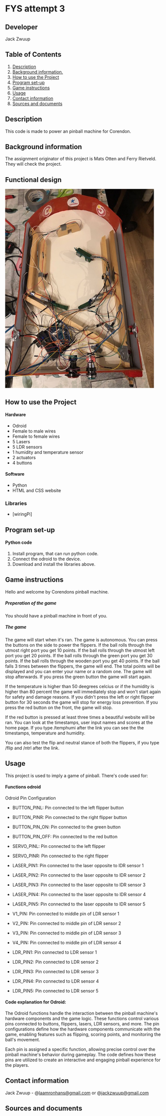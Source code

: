 # FYS attempt 3

## Developer
Jack Zwuup

## Table of Contents
1. [ Description ](#Dst)
2. [ Background information. ](#Bgifmt)
3. [ How to use the Project ](#Htutpj)
4. [ Program set-up ](#Pgsu)
4. [ Game instructions ](#Gist)
5. [ Usage ](#Usage)
6. [Contact information](#Ctifmt)
7. [Sources and documents](#Scadcm)

<a name="Dst"></a>
## Description
This code is made to power an pinball machine for Corendon.

<a name="Bgifmt"></a>
## Background information
The assignment originator of this project is Mats Otten and Ferry Rietveld. They will check the project.

## Functional design
<img src="pinbalmachine.jpg">

<a name="Htutpj"></a>
## How to use the Project

#### Hardware
- Odroid
- Female to male wires
- Female to female wires
- 5 Lasers
- 5 LDR sensors
- 1 humidity and temperature sensor
- 2 actuators
- 4 buttons

#### Software
* Python
* HTML and CSS website

### Libraries
* [wiringPi]

<a name="Pgsu"></a>
## Program set-up
#### Python code
1. Install program, that can run python code.
2. Connect the odroid to the device.
3. Download and install the libraries above.

<a name="Gist"></a>
## Game instructions

Hello and welcome by Corendons pinball machine.

##### Preperation of the game
You should have a pinball machine in front of you.

##### The game
The game will start when it's ran. The game is autonomous. You can press the buttons on the side to power the flippers. If the ball rolls through the utmost right port you get 10 points. If the ball rolls through the utmost left port you get 20 points. If the ball rolls through the green port you get 30 points. If the ball rolls through the wooden port you get 40 points. If the ball falls 3 times between the flippers, the game will end. The total points will be displayed and you can enter your name or a random one. The game will stop afterwards. If you press the green button the game will start again.

If the temperature is higher than 50 deegrees celcius or if the humidity is higher than 80 percent the game will immediately stop and won't start again for safety and damage reasons. If you didn't press the left or right flipper button for 30 seconds the game will stop for energy loss prevention. If you press the red button on the front, the game will stop. 

If the red button is pressed at least three times a beautiful website will be ran. You can look at the timestamps, user input names and scores at the home page. If you type /temphumi after the link you can see the the timestamps, temperature and humidity. 

You can also test the flip and neutral stance of both the flippers, if you type /flip and /ntrl after the link.

<a name="Usage"></a>
## Usage
This project is used to imply a game of pinball. There's code used for:

#### Functions odroid
Odroid Pin Configuration
+ BUTTON_PINL: Pin connected to the left flipper button
+ BUTTON_PINR: Pin connected to the right flipper button
+ BUTTON_PIN_ON: Pin connected to the green button
+ BUTTON_PIN_OFF: Pin connected to the red button

+ SERVO_PINL: Pin connected to the left flipper
+ SERVO_PINR: Pin connected to the right flipper

+ LASER_PIN1: Pin connected to the laser opposite to lDR sensor 1
+ LASER_PIN2: Pin connected to the laser opposite to lDR sensor 2
+ LASER_PIN3: Pin connected to the laser opposite to lDR sensor 3
+ LASER_PIN4: Pin connected to the laser opposite to lDR sensor 4
+ LASER_PIN5: Pin connected to the laser opposite to lDR sensor 5

+ V1_PIN: Pin connected to middle pin of LDR sensor 1
+ V2_PIN: Pin connected to middle pin of LDR sensor 2
+ V3_PIN: Pin connected to middle pin of LDR sensor 3
+ V4_PIN: Pin connected to middle pin of LDR sensor 4

+ LDR_PIN1: Pin connected to LDR sensor 1
+ LDR_PIN2: Pin connected to LDR sensor 2
+ LDR_PIN3: Pin connected to LDR sensor 3
+ LDR_PIN4: Pin connected to LDR sensor 4
+ LDR_PIN5: Pin connected to LDR sensor 5


#### Code explanation for Odroid:
The Odroid functions handle the interaction between the pinball machine's hardware components and the game logic. These functions control various pins connected to buttons, flippers, lasers, LDR sensors, and more. The pin configurations define how the hardware components communicate with the game, enabling features such as flipping, scoring points, and monitoring the ball's movement.

Each pin is assigned a specific function, allowing precise control over the pinball machine's behavior during gameplay. The code defines how these pins are utilized to create an interactive and engaging pinball experience for the players.


<a name="Ctifmt"></a>

## Contact information
Jack Zwuup - @laamronhans@gmail.com or @jackzwuup@gmail.com

<a name="Scadcm"></a>
## Sources and documents





